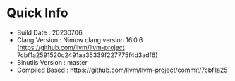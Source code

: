 # Quick Info
* Build Date : 20230706
* Clang Version : Nimow clang version 16.0.6 (https://github.com/llvm/llvm-project 7cbf1a2591520c2491aa35339f227775f4d3adf6)
* Binutils Version : master
* Compiled Based : https://github.com/llvm/llvm-project/commit/7cbf1a25

